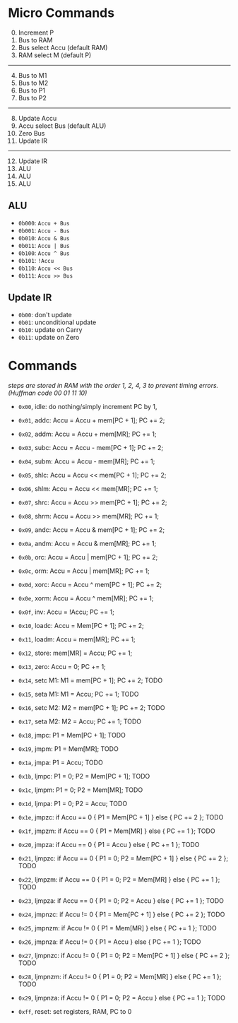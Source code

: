 # Micro Commands

0. Increment P
1. Bus to RAM
2. Bus select Accu (default RAM)
3. RAM select M (default P)

---
4. Bus to M1
5. Bus to M2
6. Bus to P1
7. Bus to P2
---
8. Update Accu
9. Accu select Bus (default ALU)
10. Zero Bus
11. Update IR
---
12. Update IR
13. ALU
14. ALU
15. ALU

## ALU

- `0b000`: `Accu + Bus`
- `0b001`: `Accu - Bus`
- `0b010`: `Accu & Bus`
- `0b011`: `Accu | Bus`
- `0b100`: `Accu ^ Bus`
- `0b101`: `!Accu`
- `0b110`: `Accu << Bus`
- `0b111`: `Accu >> Bus`

## Update IR

- `0b00`: don't update
- `0b01`: unconditional update
- `0b10`: update on Carry
- `0b11`: update on Zero

# Commands

*steps are stored in RAM with the order 1, 2, 4, 3 to prevent timing errors. (Huffman code 00 01 11 10)*

- `0x00`, idle: do nothing/simply increment PC by 1,
- `0x01`, addc: Accu = Accu + mem[PC + 1]; PC += 2;
- `0x02`, addm: Accu = Accu + mem[MR]; PC += 1;
- `0x03`, subc: Accu = Accu - mem[PC + 1]; PC += 2;
- `0x04`, subm: Accu = Accu - mem[MR]; PC += 1;
- `0x05`, shlc: Accu = Accu << mem[PC + 1]; PC += 2;
- `0x06`, shlm: Accu = Accu << mem[MR]; PC += 1;
- `0x07`, shrc: Accu = Accu >> mem[PC + 1]; PC += 2;
- `0x08`, shrm: Accu = Accu >> mem[MR]; PC += 1;
- `0x09`, andc: Accu = Accu & mem[PC + 1]; PC += 2;
- `0x0a`, andm: Accu = Accu & mem[MR]; PC += 1;
- `0x0b`, orc: Accu = Accu | mem[PC + 1]; PC += 2;
- `0x0c`, orm: Accu = Accu | mem[MR]; PC += 1;
- `0x0d`, xorc: Accu = Accu ^ mem[PC + 1]; PC += 2;
- `0x0e`, xorm: Accu = Accu ^ mem[MR]; PC += 1;
- `0x0f`, inv: Accu = !Accu; PC += 1;

- `0x10`, loadc: Accu = Mem[PC + 1]; PC += 2;
- `0x11`, loadm: Accu = mem[MR]; PC += 1;
- `0x12`, store: mem[MR] = Accu; PC += 1;
- `0x13`, zero: Accu = 0; PC += 1;
- `0x14`, setc M1: M1 = mem[PC + 1]; PC += 2; TODO
- `0x15`, seta M1: M1 = Accu; PC += 1; TODO
- `0x16`, setc M2: M2 = mem[PC + 1]; PC += 2; TODO
- `0x17`, seta M2: M2 = Accu; PC += 1; TODO

- `0x18`, jmpc: P1 = Mem[PC + 1]; TODO
- `0x19`, jmpm: P1 = Mem[MR]; TODO
- `0x1a`, jmpa: P1 = Accu; TODO
- `0x1b`, ljmpc: P1 = 0; P2 = Mem[PC + 1]; TODO
- `0x1c`, ljmpm: P1 = 0; P2 = Mem[MR]; TODO
- `0x1d`, ljmpa: P1 = 0; P2 = Accu; TODO
- `0x1e`, jmpzc: if Accu == 0 { P1 = Mem[PC + 1] } else { PC += 2 }; TODO
- `0x1f`, jmpzm: if Accu == 0 { P1 = Mem[MR] } else { PC += 1 }; TODO
- `0x20`, jmpza: if Accu == 0 { P1 = Accu } else { PC += 1 }; TODO
- `0x21`, ljmpzc: if Accu == 0 { P1 = 0; P2 = Mem[PC + 1] } else { PC += 2 }; TODO
- `0x22`, ljmpzm: if Accu == 0 { P1 = 0; P2 = Mem[MR] } else { PC += 1 }; TODO
- `0x23`, ljmpza: if Accu == 0 { P1 = 0; P2 = Accu } else { PC += 1 }; TODO
- `0x24`, jmpnzc: if Accu != 0 { P1 = Mem[PC + 1] } else { PC += 2 }; TODO
- `0x25`, jmpnzm: if Accu != 0 { P1 = Mem[MR] } else { PC += 1 }; TODO
- `0x26`, jmpnza: if Accu != 0 { P1 = Accu } else { PC += 1 }; TODO
- `0x27`, ljmpnzc: if Accu != 0 { P1 = 0; P2 = Mem[PC + 1] } else { PC += 2 }; TODO
- `0x28`, ljmpnzm: if Accu != 0 { P1 = 0; P2 = Mem[MR] } else { PC += 1 }; TODO
- `0x29`, ljmpnza: if Accu != 0 { P1 = 0; P2 = Accu } else { PC += 1 }; TODO

- `0xff`, reset: set registers, RAM, PC to 0